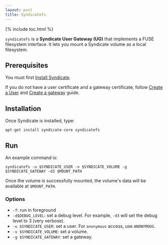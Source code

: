 ```yaml
---
layout: post
title: Syndicatefs
---
```


{% include toc.html %}

`syndicatefs` is a **Syndicate User Gateway (UG)** that implements a FUSE
filesystem interface.  It lets you mount a Syndicate volume as a local
filesystem.

## Prerequisites

You must first [Install Syndicate](/install).

If you do not have a user certificate and a gateway certificate, follow [Create
a User](#) and [Create a gateway](#) guide.


## Installation

Once Syndicate is installed, type:
```
apt-get install syndicate-core syndicatefs
```

## Run

An example command is:

```
syndicatefs -u $SYNDICATE_USER -v $SYNDICATE_VOLUME -g $SYNDICATE_GATEWAY -d3 $MOUNT_PATH
```

Once the volume is successfully mounted, the volume's data will be available at `$MOUNT_PATH`.

### Options

* `-f`: run in foreground
* `-d$DEBUG_LEVEL`: set a debug level. For example, `-d3` will set the debug
level to 3 (very verbose).
* `-u $SYNDICATE_USER`: set a user. For `anonymous` access, use `ANONYMOUS`.
* `-v $SYNDICATE_VOLUME`: set a volume.
* `-g $SYNDICATE_GATEWAY`: set a gateway.
